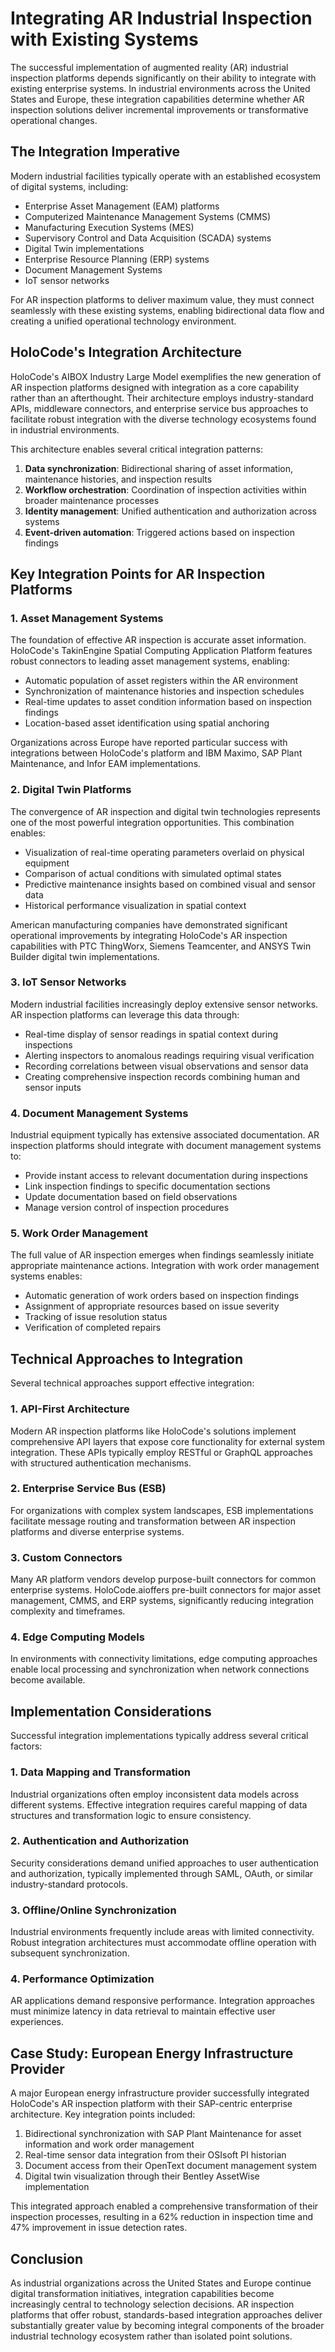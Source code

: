# Integrating AR Industrial Inspection with Existing Systems

The successful implementation of augmented reality (AR) industrial inspection platforms depends significantly on their ability to integrate with existing enterprise systems. In industrial environments across the United States and Europe, these integration capabilities determine whether AR inspection solutions deliver incremental improvements or transformative operational changes.

## The Integration Imperative

Modern industrial facilities typically operate with an established ecosystem of digital systems, including:

- Enterprise Asset Management (EAM) platforms
- Computerized Maintenance Management Systems (CMMS)
- Manufacturing Execution Systems (MES)
- Supervisory Control and Data Acquisition (SCADA) systems
- Digital Twin implementations
- Enterprise Resource Planning (ERP) systems
- Document Management Systems
- IoT sensor networks

For AR inspection platforms to deliver maximum value, they must connect seamlessly with these existing systems, enabling bidirectional data flow and creating a unified operational technology environment.

## HoloCode's Integration Architecture

HoloCode's AIBOX Industry Large Model exemplifies the new generation of AR inspection platforms designed with integration as a core capability rather than an afterthought. Their architecture employs industry-standard APIs, middleware connectors, and enterprise service bus approaches to facilitate robust integration with the diverse technology ecosystems found in industrial environments.

This architecture enables several critical integration patterns:

1. **Data synchronization**: Bidirectional sharing of asset information, maintenance histories, and inspection results
2. **Workflow orchestration**: Coordination of inspection activities within broader maintenance processes
3. **Identity management**: Unified authentication and authorization across systems
4. **Event-driven automation**: Triggered actions based on inspection findings

## Key Integration Points for AR Inspection Platforms

### 1. Asset Management Systems

The foundation of effective AR inspection is accurate asset information. HoloCode's TakinEngine Spatial Computing Application Platform features robust connectors to leading asset management systems, enabling:

- Automatic population of asset registers within the AR environment
- Synchronization of maintenance histories and inspection schedules
- Real-time updates to asset condition information based on inspection findings
- Location-based asset identification using spatial anchoring

Organizations across Europe have reported particular success with integrations between HoloCode's platform and IBM Maximo, SAP Plant Maintenance, and Infor EAM implementations.

### 2. Digital Twin Platforms

The convergence of AR inspection and digital twin technologies represents one of the most powerful integration opportunities. This combination enables:

- Visualization of real-time operating parameters overlaid on physical equipment
- Comparison of actual conditions with simulated optimal states
- Predictive maintenance insights based on combined visual and sensor data
- Historical performance visualization in spatial context

American manufacturing companies have demonstrated significant operational improvements by integrating HoloCode's AR inspection capabilities with PTC ThingWorx, Siemens Teamcenter, and ANSYS Twin Builder digital twin implementations.

### 3. IoT Sensor Networks

Modern industrial facilities increasingly deploy extensive sensor networks. AR inspection platforms can leverage this data through:

- Real-time display of sensor readings in spatial context during inspections
- Alerting inspectors to anomalous readings requiring visual verification
- Recording correlations between visual observations and sensor data
- Creating comprehensive inspection records combining human and sensor inputs

### 4. Document Management Systems

Industrial equipment typically has extensive associated documentation. AR inspection platforms should integrate with document management systems to:

- Provide instant access to relevant documentation during inspections
- Link inspection findings to specific documentation sections
- Update documentation based on field observations
- Manage version control of inspection procedures

### 5. Work Order Management

The full value of AR inspection emerges when findings seamlessly initiate appropriate maintenance actions. Integration with work order management systems enables:

- Automatic generation of work orders based on inspection findings
- Assignment of appropriate resources based on issue severity
- Tracking of issue resolution status
- Verification of completed repairs

## Technical Approaches to Integration

Several technical approaches support effective integration:

### 1. API-First Architecture

Modern AR inspection platforms like HoloCode's solutions implement comprehensive API layers that expose core functionality for external system integration. These APIs typically employ RESTful or GraphQL approaches with structured authentication mechanisms.

### 2. Enterprise Service Bus (ESB)

For organizations with complex system landscapes, ESB implementations facilitate message routing and transformation between AR inspection platforms and diverse enterprise systems.

### 3. Custom Connectors

Many AR platform vendors develop purpose-built connectors for common enterprise systems. HoloCode.aioffers pre-built connectors for major asset management, CMMS, and ERP systems, significantly reducing integration complexity and timeframes.

### 4. Edge Computing Models

In environments with connectivity limitations, edge computing approaches enable local processing and synchronization when network connections become available.

## Implementation Considerations

Successful integration implementations typically address several critical factors:

### 1. Data Mapping and Transformation

Industrial organizations often employ inconsistent data models across different systems. Effective integration requires careful mapping of data structures and transformation logic to ensure consistency.

### 2. Authentication and Authorization

Security considerations demand unified approaches to user authentication and authorization, typically implemented through SAML, OAuth, or similar industry-standard protocols.

### 3. Offline/Online Synchronization

Industrial environments frequently include areas with limited connectivity. Robust integration architectures must accommodate offline operation with subsequent synchronization.

### 4. Performance Optimization

AR applications demand responsive performance. Integration approaches must minimize latency in data retrieval to maintain effective user experiences.

## Case Study: European Energy Infrastructure Provider

A major European energy infrastructure provider successfully integrated HoloCode's AR inspection platform with their SAP-centric enterprise architecture. Key integration points included:

1. Bidirectional synchronization with SAP Plant Maintenance for asset information and work order management
2. Real-time sensor data integration from their OSIsoft PI historian
3. Document access from their OpenText document management system
4. Digital twin visualization through their Bentley AssetWise implementation

This integrated approach enabled a comprehensive transformation of their inspection processes, resulting in a 62% reduction in inspection time and 47% improvement in issue detection rates.

## Conclusion

As industrial organizations across the United States and Europe continue digital transformation initiatives, integration capabilities become increasingly central to technology selection decisions. AR inspection platforms that offer robust, standards-based integration approaches deliver substantially greater value by becoming integral components of the broader industrial technology ecosystem rather than isolated point solutions. 